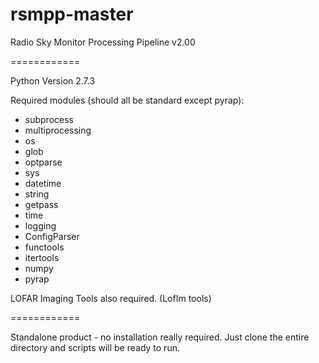 rsmpp-master
============

Radio Sky Monitor Processing Pipeline v2.00

============

Python Version 2.7.3

Required modules (should all be standard except pyrap):

* subprocess
* multiprocessing
* os
* glob
* optparse
* sys
* datetime
* string
* getpass
* time
* logging
* ConfigParser
* functools
* itertools
* numpy
* pyrap

LOFAR Imaging Tools also required. (LofIm tools)

============

Standalone product - no installation really required. Just clone the entire directory and scripts will be ready to run.
